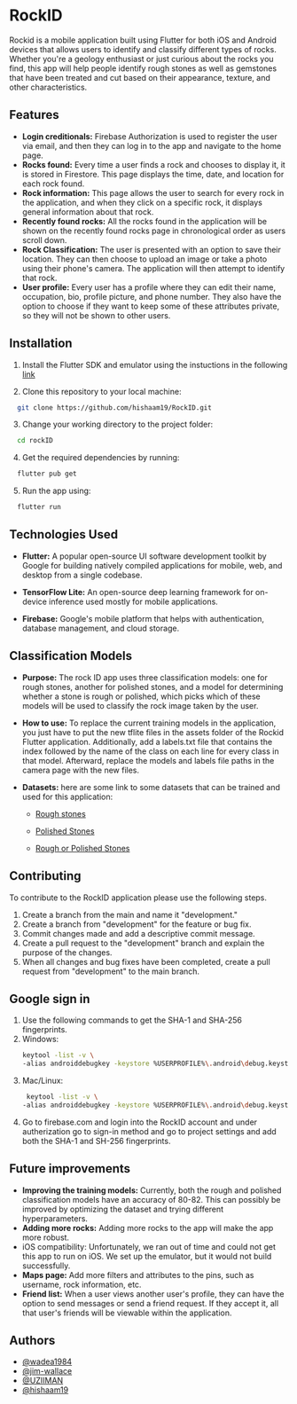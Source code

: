 
# RockID

Rockid is a mobile application built using Flutter for both iOS and Android devices that allows users to identify and classify different types of rocks. Whether you're a geology enthusiast or just curious about the rocks you find, this app will help people identify rough stones as well as gemstones that have been treated and cut based on their appearance, texture, and other characteristics.

## Features

- **Login creditionals:** Firebase Authorization is used to register the user via email, and then they can log in to the app and navigate to the home page.
- **Rocks found:** Every time a user finds a rock and chooses to display it, it is stored in Firestore. This page displays the time, date, and location for each rock found.
- **Rock information:** This page allows the user to search for every rock in the application, and when they click on a specific rock, it displays general information about that rock.
- **Recently found rocks:** All the rocks found in the application will be shown on the recently found rocks page in chronological order as users scroll down.
- **Rock Classification:** The user is presented with an option to save their location. They can then choose to upload an image or take a photo using their phone's camera. The application will then attempt to identify that rock.
- **User profile:** Every user has a profile where they can edit their name, occupation, bio, profile picture, and phone number. They also have the option to choose if they want to keep some of these attributes private, so they will not be shown to other users.


## Installation

1. Install the Flutter SDK and emulator using the instuctions in the following [link](https://docs.flutter.dev/get-started/install)

2. Clone this repository to your local machine:
```bash
  git clone https://github.com/hishaam19/RockID.git
```
3. Change your working directory to the project folder:
```bash
  cd rockID
```

4. Get the required dependencies by running:
```bash
  flutter pub get
```

5. Run the app using:
```bash
  flutter run
```

## Technologies Used

- **Flutter:** A popular open-source UI software development toolkit by Google for building natively compiled applications for mobile, web, and desktop from a single codebase.

- **TensorFlow Lite:** An open-source deep learning framework for on-device inference used mostly for mobile applications.

- **Firebase:** Google's mobile platform that helps with authentication, database management, and cloud storage.

## Classification Models

- **Purpose:** The rock ID app uses three classification models: one for rough stones, another for polished stones, and a model for determining whether a stone is rough or polished, which picks which of these models will be used to classify the rock image taken by the user.

- **How to use:** To replace the current training models in the application, you just have to put the new tflite files in the assets folder of the Rockid Flutter application. Additionally, add a labels.txt file that contains the index followed by the name of the class on each line for every class in that model. Afterward, replace the models and labels file paths in the camera page with the new files.
- **Datasets:** here are some link to some datasets that can be trained and used for this application:

   - [Rough stones](https://kaggle.com/datasets/d819d192e0a2628c44f9b3d2a26ae6df4cc7ad4af4eadd5660e966753c29f55b)

  - [Polished Stones](https://kaggle.com/datasets/e9b1e3b4dc44665c3b482e956e8b345f8bfa2db7af6ce335bbf70b3a4dd53ee8)

  - [Rough or Polished Stones](https://kaggle.com/datasets/0a3a236f0bdc89dc55c2392678ac4bb134af45d6563be127c529ed4555e44fd0)


## Contributing

To contribute to the RockID application please use the following steps.

 
1. Create a branch from the main and name it "development."
2. Create a branch from "development" for the feature or bug fix.
3. Commit changes made and add a descriptive commit message.
4. Create a pull request to the "development" branch and explain the purpose of the changes.
5. When all changes and bug fixes have been completed, create a pull request from "development" to the main branch.


## Google sign in
1. Use the following commands to get the SHA-1 and SHA-256 fingerprints.
2. Windows:
     ```bash
     keytool -list -v \
     -alias androiddebugkey -keystore %USERPROFILE%\.android\debug.keystore
     ```
 3. Mac/Linux:
      ```bash
       keytool -list -v \
     -alias androiddebugkey -keystore %USERPROFILE%\.android\debug.keystore
      ```
4. Go to firebase.com and login into the RockID account and under autherization go to sign-in method and go to project settings and add both the SHA-1 and SH-256 fingerprints.

## Future improvements

- **Improving the training models:** Currently, both the rough and polished classification models have an accuracy of 80-82. This can possibly be improved by optimizing the dataset and trying different hyperparameters.
- **Adding more rocks:** Adding more rocks to the app will make the app more robust.
- iOS compatibility: Unfortunately, we ran out of time and could not get this app to run on iOS. We set up the emulator, but it would not build successfully.
- **Maps page:** Add more filters and attributes to the pins, such as username, rock information, etc.
- **Friend list:** When a user views another user's profile, they can have the option to send messages or send a friend request. If they accept it, all that user's friends will be viewable within the application.




## Authors

- [@wadea1984](https://github.com/wadea1984)
- [@jim-wallace](https://github.com/jim-wallace)
- [@UZIIMAN](https://github.com/UZIIMAN)
- [@hishaam19](https://github.com/hishaam19)



